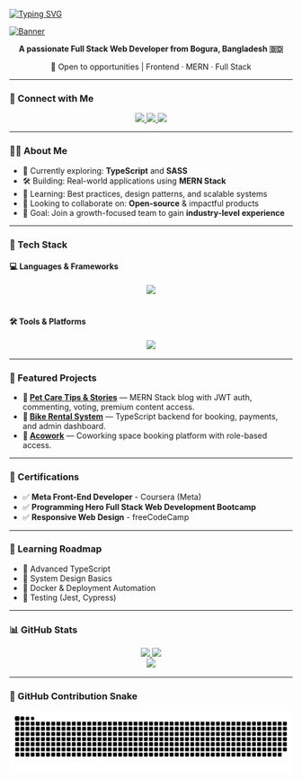 [![Typing SVG](https://readme-typing-svg.demolab.com?font=Fira+Code&weight=800&size=23&pause=1000&color=C11BF7&center=true&width=500&lines=Hi+there+%F0%9F%91%8B;I'm+Md+Shahin+Sadik!;Frontend+%7C+MERN+%7C+Full+Stack+Developer)](https://git.io/typing-svg)

<a href="https://www.linkedin.com/in/shahinsadik/">
  <img src="https://github.com/shahinsadik/shahinsadik/blob/main/banner.gif" alt="Banner" />
</a>

<p align="center"><b>A passionate Full Stack Web Developer from Bogura, Bangladesh 🇧🇩</b></p>
<p align="center">🚀 Open to opportunities | Frontend · MERN · Full Stack</p>

---

### 🔗 Connect with Me

<div align="center">
  <a href="mailto:shahinsadik@gmail.com">
    <img src="https://img.shields.io/badge/Gmail-D14836?style=for-the-badge&logo=gmail&logoColor=white" />
  </a>
  <a href="https://linkedin.com/in/shahinsadik" target="_blank">
    <img src="https://img.shields.io/badge/LinkedIn-0077B5?style=for-the-badge&logo=linkedin&logoColor=white" />
  </a>
  <a href="https://www.shahinsadik.site/" target="_blank">
    <img src="https://img.shields.io/badge/Portfolio-FF5722?style=for-the-badge&logo=web&logoColor=white" />
  </a>
</div>

---

### 👨‍💻 About Me

- 🎯 Currently exploring: **TypeScript** and **SASS**
- 🛠️ Building: Real-world applications using **MERN Stack**
- 🧠 Learning: Best practices, design patterns, and scalable systems
- 🤝 Looking to collaborate on: **Open-source** & impactful products
- 📌 Goal: Join a growth-focused team to gain **industry-level experience**

---

### 🧰 Tech Stack

#### 💻 Languages & Frameworks

<div align="center">
  <img src="https://skillicons.dev/icons?i=html,css,tailwind,js,ts,react,nextjs,nodejs,express,mongodb,mongoose,prisma,firebase" /><br><br>
 
</div>

#### 🛠️ Tools & Platforms

<div align="center">
  <img src="https://skillicons.dev/icons?i=vscode,figma,git,github,vercel,netlify,postman" />
</div>

---

### 🚀 Featured Projects

- **🔗 [Pet Care Tips & Stories](https://github.com/shahinsadik/pet-care-tips)** — MERN Stack blog with JWT auth, commenting, voting, premium content access.
- **🔗 [Bike Rental System](https://github.com/shahinsadik/bike-rental-backend)** — TypeScript backend for booking, payments, and admin dashboard.
- **🔗 [Acowork](https://github.com/shahinsadik/acowork-backend)** — Coworking space booking platform with role-based access.

---

### 📜 Certifications

- ✅ **Meta Front-End Developer** - Coursera (Meta)
- ✅ **Programming Hero Full Stack Web Development Bootcamp**
- ✅ **Responsive Web Design** - freeCodeCamp

---

### 📘 Learning Roadmap

- 📌 Advanced TypeScript
- 📌 System Design Basics
- 📌 Docker & Deployment Automation
- 📌 Testing (Jest, Cypress)

---

### 📊 GitHub Stats

<div align="center">
  <a href="https://git.io/streak-stats">
    <img width="50%" src="https://github-readme-streak-stats.herokuapp.com?user=shahinsadik&theme=synthwave&hide_border=false&border_radius=10" />
  </a>
  <img width="45%" src="https://github-readme-stats-salesp07.vercel.app/api?username=shahinsadik&count_private=true&show_icons=true&theme=synthwave&rank_icon=github&border_radius=10" />
  <br />
  <img width="325" src="https://github-readme-stats-salesp07.vercel.app/api/top-langs/?username=shahinsadik&hide=html&layout=compact&langs_count=8&theme=synthwave&border_radius=10" />
</div>

---

### 🧩 GitHub Contribution Snake

<div align="center">
  <img src="https://raw.githubusercontent.com/salesp07/salesp07/output/github-contribution-grid-snake.svg" alt="Contribution Snake Animation" />
</div>
